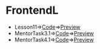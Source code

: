 # FrontendL
 - Lesson11=>[Code](https://github.com/RavanM/FrontendL/tree/main/Lesson11)=>[Preview](https://codepen.io/ravanm/pen/abYRgvz)
 - MentorTask3.1=>[Code](https://github.com/RavanM/FrontendL/tree/main/MentorTask3.1)=>[Preview](https://codepen.io/ravanm/pen/WNzYpMv)
 - MentorTask4.1=>[Code](https://github.com/RavanM/FrontendL/tree/main/MentorTask4.1)=>[Preview](https://codepen.io/ravanm/pen/JjLxWOW)

